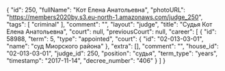 {
    "id": 250,
    "fullName": "Кот Елена Анатольевна",
    "photoURL": "https://members2020by.s3.eu-north-1.amazonaws.com/judge_250",
    "tags": [
        "criminal"
    ],
    "comment": "",
    "layout": "judge",
    "title": "Судья Кот Елена Анатольевна",
    "court": null,
    "previousCourt": null,
    "career": [
        {
            "id": 58988,
            "term": 5,
            "type": "appointed",
            "court": {
                "id": "02-013-03-01",
                "name": "суд Миорского района"
            },
            "extra": [],
            "comment": "",
            "house_id": "02-013-03-01",
            "judge_id": 250,
            "position": "судья",
            "term_type": "years",
            "timestamp": "2017-11-14",
            "decree_number": "406"
        }
    ]
}